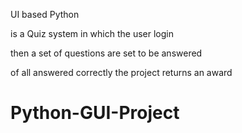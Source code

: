 UI based Python 

is a Quiz system in which the user login 

then a set of questions are set to be answered

of all answered correctly the project returns an award

# Python-GUI-Project
